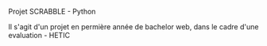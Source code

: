 Projet SCRABBLE - Python

Il s'agit d'un projet en permière année de bachelor web, dans le cadre d'une evaluation - HETIC
